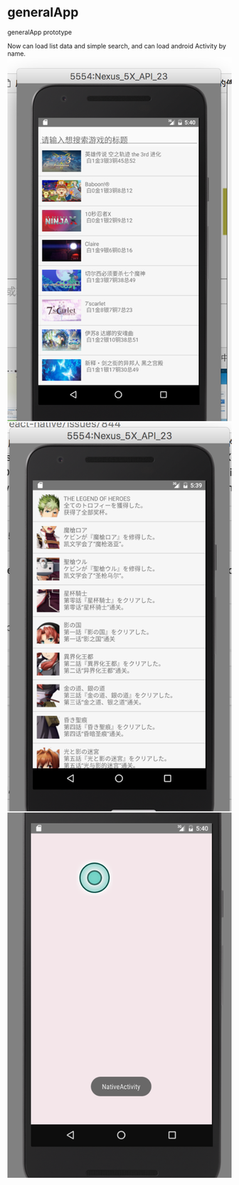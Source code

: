 # generalApp
generalApp prototype

Now can load list data and simple search, and can load android Activity by name.
![](http://github.com/oregamikiller/generalApp/raw/master/img/1.png)
![](http://github.com/oregamikiller/generalApp/raw/master/img/2.png)
![](http://github.com/oregamikiller/generalApp/raw/master/img/3.png)
